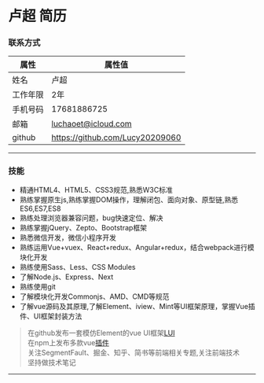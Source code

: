 
# 卢超 简历

### 联系方式

|属性|属性值|
|---|---|
|姓名|卢超|
|工作年限|2年|
|手机号码|17681886725|
|邮箱|luchaoet@icloud.com|
|github|https://github.com/Lucy20209060|

***

### 技能

- 精通HTML4、HTML5、CSS3规范,熟悉W3C标准
- 熟练掌握原生js,熟练掌握DOM操作，理解闭包、面向对象、原型链,熟悉ES6,ES7,ES8
- 熟练处理浏览器兼容问题，bug快速定位、解决
- 熟练掌握jQuery、Zepto、Bootstrap框架
- 熟悉微信开发，微信小程序开发
- 熟练运用Vue+vuex、React+redux、Angular+redux，结合webpack进行模块化开发
- 熟练使用Sass、Less、CSS Modules
- 了解Node.js、Express、Next
- 熟练使用git
- 了解模块化开发Commonjs、AMD、CMD等规范
- 了解vue源码及其原理,了解Element、iview、Mint等UI框架原理，掌握Vue插件、UI框架封装方法

>在github发布一套模仿Element的vue UI框架[LUI](https://github.com/Lucy20209060/LUI "LUI")<br />
>在npm上发布多款vue[插件](https://www.npmjs.com/~luchao)<br />
>关注SegmentFault、掘金、知乎、简书等前端相关专题,关注前端技术<br />
>坚持做技术笔记

***
